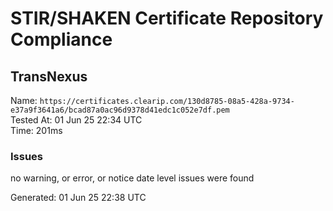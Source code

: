 # STIR/SHAKEN Certificate Repository Compliance

## TransNexus

Name: `https://certificates.clearip.com/130d8785-08a5-428a-9734-e37a9f3641a6/bcad87a0ac96d9378d41edc1c052e7df.pem`\
Tested At: 01 Jun 25 22:34 UTC\
Time: 201ms

### Issues

no warning, or error, or notice date level issues were found

Generated: 01 Jun 25 22:38 UTC